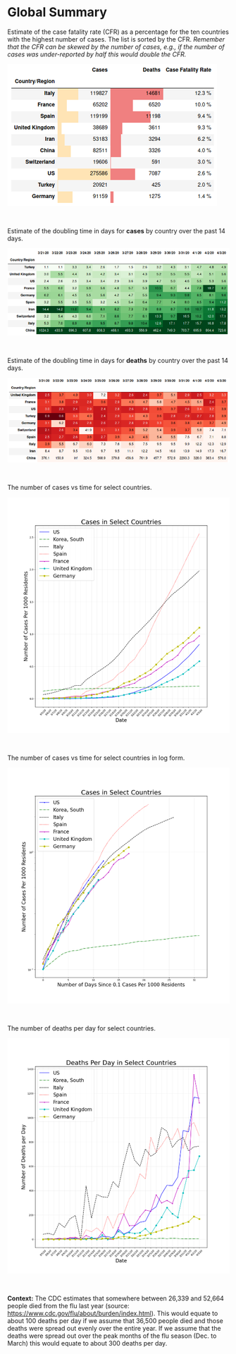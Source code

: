 # Global Summary

Estimate of the case fatality rate (CFR) as a percentage for the ten countries with the highest number of cases.  The list is sorted by the CFR. *Remember that the CFR can be skewed by the number of cases, e.g., if the number of cases was under-reported by half this would double the CFR.*

![](global_table_cfr.png)



&ensp;

Estimate of the doubling time in days for **cases** by country over the past 14 days.

![](global_table_dt_cases.png)

&ensp;

Estimate of the doubling time in days for **deaths** by country over the past 14 days.

![](global_table_dt_deaths.png)

&ensp;

The number of cases vs time for select countries.

![](global_plot_cases.png)

&ensp;

The number of cases vs time for select countries in log form.

![](global_plot_cases_log.png)

&ensp;

The number of deaths per day for select countries.

![](global_plot_deaths_per_day.png)

&ensp;

**Context:** The CDC estimates that somewhere between 26,339 and 52,664 people died from the flu last year (source: https://www.cdc.gov/flu/about/burden/index.html).  This would equate to about 100 deaths per day if we assume that 36,500 people died and those deaths were spread out evenly over the entire year.  If we assume that the deaths were spread out over the peak months of the flu season (Dec. to March) this would equate to about 300 deaths per day.
